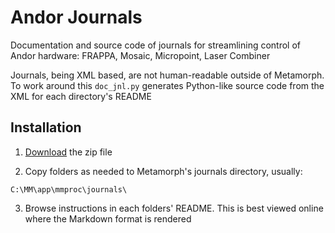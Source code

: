 Andor Journals
==============
Documentation and source code of journals for streamlining control of Andor
hardware: FRAPPA, Mosaic, Micropoint, Laser Combiner

Journals, being XML based, are not human-readable outside of Metamorph.  To
work around this `doc_jnl.py` generates Python-like source code from the
XML for each directory's README

Installation
------------
1.  [Download](journals/zipball/master) the zip file

2.  Copy folders as needed to Metamorph's journals directory, usually:
```
C:\MM\app\mmproc\journals\
```

3.  Browse instructions in each folders' README.  This is best viewed online
    where the Markdown format is rendered
